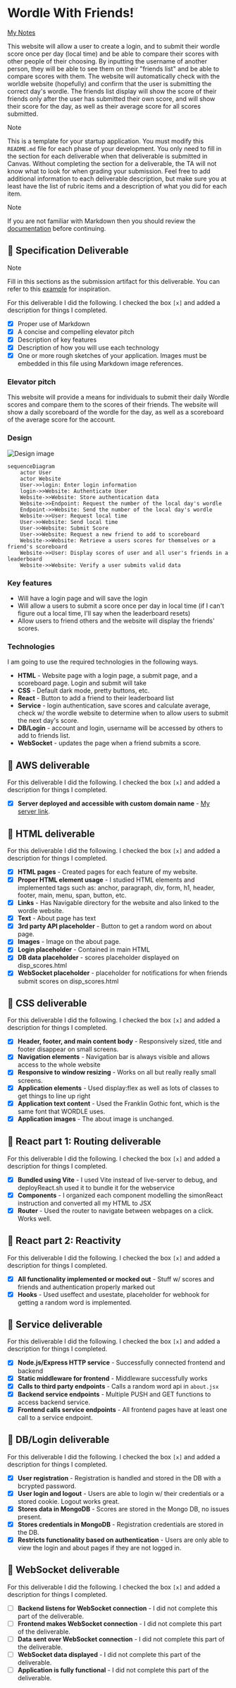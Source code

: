 # Wordle With Friends!

[My Notes](notes.md)

This website will allow a user to create a login, and to submit their wordle score once per day (local time) and be able to compare their scores with other people of their choosing. By inputting the username of another person, they will be able to see them on their "friends list" and be able to compare scores with them. The website will automatically check with the worldle website (hopefully) and confirm that the user is submitting the correct day's wordle. The friends list display will show the score of their friends only after the user has submitted their own score, and will show their score for the day, as well as their average score for all scores submitted.


> [!NOTE]
>  This is a template for your startup application. You must modify this `README.md` file for each phase of your development. You only need to fill in the section for each deliverable when that deliverable is submitted in Canvas. Without completing the section for a deliverable, the TA will not know what to look for when grading your submission. Feel free to add additional information to each deliverable description, but make sure you at least have the list of rubric items and a description of what you did for each item.

> [!NOTE]
>  If you are not familiar with Markdown then you should review the [documentation](https://docs.github.com/en/get-started/writing-on-github/getting-started-with-writing-and-formatting-on-github/basic-writing-and-formatting-syntax) before continuing.

## 🚀 Specification Deliverable

> [!NOTE]
>  Fill in this sections as the submission artifact for this deliverable. You can refer to this [example](https://github.com/webprogramming260/startup-example/blob/main/README.md) for inspiration.

For this deliverable I did the following. I checked the box `[x]` and added a description for things I completed.

- [X] Proper use of Markdown
- [X] A concise and compelling elevator pitch
- [X] Description of key features
- [X] Description of how you will use each technology
- [X] One or more rough sketches of your application. Images must be embedded in this file using Markdown image references.

### Elevator pitch

This website will provide a means for individuals to submit their daily Wordle scores and compare them to the scores of their friends. The website will show a daily scoreboard of the wordle for the day, as well as a scoreboard of the average score for the account.

### Design

![Design image](Rough_Sketch.jpg)



```mermaid
sequenceDiagram
    actor User
    actor Website
    User->>login: Enter login information
    login->>Website: Authenticate User
    Website->>Website: Store authentication data
    Website->>Endpoint: Request the number of the local day's wordle
    Endpoint->>Website: Send the number of the local day's wordle
    Website->>User: Request local time
    User->>Website: Send local time
    User->>Website: Submit Score
    User->>Website: Request a new friend to add to scoreboard
    Website->>Website: Retrieve a users scores for themselves or a friend's scoreboard
    Website->>User: Display scores of user and all user's friends in a leaderboard
    Website->>Website: Verify a user submits valid data
```

### Key features

- Will have a login page and will save the login
- Will allow a users to submit a score once per day in local time (if I can't figure out a local time, I'll say when the leaderboard resets)
- Allow users to friend others and the website will display the friends' scores.

### Technologies

I am going to use the required technologies in the following ways.

- **HTML** - Website page with a login page, a submit page, and a scoreboard page. Login and submit will take
- **CSS** - Default dark mode, pretty buttons, etc.
- **React** - Button to add a friend to their leaderboard list
- **Service** - login authentication, save scores and calculate average, check w/ the wordle website to determine when to allow users to submit the next day's score.
- **DB/Login** - account and login, username will be accessed by others to add to friends list.
- **WebSocket** - updates the page when a friend submits a score.

## 🚀 AWS deliverable

For this deliverable I did the following. I checked the box `[x]` and added a description for things I completed.

- [X] **Server deployed and accessible with custom domain name** - [My server link](https://yourdomainnamehere.click).

## 🚀 HTML deliverable

For this deliverable I did the following. I checked the box `[x]` and added a description for things I completed.

- [X] **HTML pages** - Created pages for each feature of my website.
- [X] **Proper HTML element usage** - I studied HTML elements and implemented tags such as: anchor, paragraph, div, form, h1, header, footer, main, menu, span, button, etc.
- [X] **Links** - Has Navigable directory for the website and also linked to the wordle website.
- [X] **Text** - About page has text
- [X] **3rd party API placeholder** - Button to get a random word on about page.
- [X] **Images** - Image on the about page.
- [X] **Login placeholder** - Contained in main HTML
- [X] **DB data placeholder** - scores placeholder displayed on disp_scores.html
- [X] **WebSocket placeholder** - placeholder for notifications for when friends submit scores on disp_scores.html

## 🚀 CSS deliverable

For this deliverable I did the following. I checked the box `[x]` and added a description for things I completed.

- [X] **Header, footer, and main content body** - Responsively sized, title and footer disappear on small screens.
- [X] **Navigation elements** - Navigation bar is always visible and allows access to the whole website
- [X] **Responsive to window resizing** - Works on all but really really small screens.
- [X] **Application elements** - Used display:flex as well as lots of classes to get things to line up right
- [X] **Application text content** - Used the Franklin Gothic font, which is the same font that WORDLE uses.
- [X] **Application images** - The about image is unchanged.

## 🚀 React part 1: Routing deliverable

For this deliverable I did the following. I checked the box `[x]` and added a description for things I completed.

- [X] **Bundled using Vite** - I used Vite instead of live-server to debug, and deployReact.sh used it to bundle it for the webservice
- [X] **Components** - I organized each component modelling the simonReact instruction and converted all my HTML to JSX
- [X] **Router** - Used the router to navigate between webpages on a click. Works well.

## 🚀 React part 2: Reactivity

For this deliverable I did the following. I checked the box `[x]` and added a description for things I completed.

- [X] **All functionality implemented or mocked out** - Stuff w/ scores and friends and authentication properly marked out
- [X] **Hooks** - Used useffect and usestate, placeholder for webhook for getting a random word is implemented.

## 🚀 Service deliverable

For this deliverable I did the following. I checked the box `[x]` and added a description for things I completed.

- [X] **Node.js/Express HTTP service** - Successfully connected frontend and backend
- [X] **Static middleware for frontend** - Middleware successfully works
- [X] **Calls to third party endpoints** - Calls a random word api in `about.jsx`
- [X] **Backend service endpoints** - Multiple PUSH and GET functions to access backend service.
- [X] **Frontend calls service endpoints** - All frontend pages have at least one call to a service endpoint.

## 🚀 DB/Login deliverable

For this deliverable I did the following. I checked the box `[x]` and added a description for things I completed.

- [X] **User registration** - Registration is handled and stored in the DB with a bcrypted password.
- [X] **User login and logout** - Users are able to login w/ their credentials or a stored cookie. Logout works great.
- [X] **Stores data in MongoDB** - Scores are stored in the Mongo DB, no issues present.
- [X] **Stores credentials in MongoDB** - Registration credentials are stored in the DB.
- [X] **Restricts functionality based on authentication** - Users are only able to view the login and about pages if they are not logged in.

## 🚀 WebSocket deliverable

For this deliverable I did the following. I checked the box `[x]` and added a description for things I completed.

- [ ] **Backend listens for WebSocket connection** - I did not complete this part of the deliverable.
- [ ] **Frontend makes WebSocket connection** - I did not complete this part of the deliverable.
- [ ] **Data sent over WebSocket connection** - I did not complete this part of the deliverable.
- [ ] **WebSocket data displayed** - I did not complete this part of the deliverable.
- [ ] **Application is fully functional** - I did not complete this part of the deliverable.
